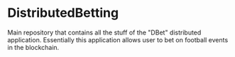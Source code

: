 # DistributedBetting
Main repository that contains all the stuff of the "DBet" distributed application. Essentially this application allows user to bet on football events in the blockchain.
